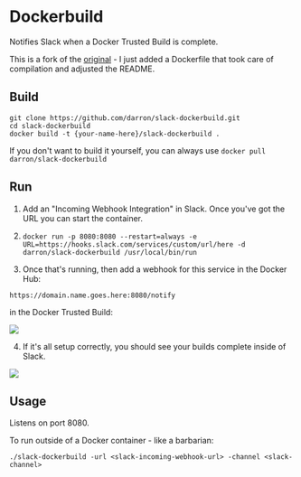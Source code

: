 # Dockerbuild

Notifies Slack when a Docker Trusted Build is complete.

This is a fork of the [original](https://github.com/ehazlett/slack-dockerbuild) - I just added a Dockerfile that took care of compilation and adjusted the README.

## Build
```
git clone https://github.com/darron/slack-dockerbuild.git
cd slack-dockerbuild
docker build -t {your-name-here}/slack-dockerbuild .
```

If you don't want to build it yourself, you can always use `docker pull darron/slack-dockerbuild`

## Run

1. Add an "Incoming Webhook Integration" in Slack. Once you've got the URL you can start the container.

2. `docker run -p 8080:8080 --restart=always -e URL=https://hooks.slack.com/services/custom/url/here -d darron/slack-dockerbuild /usr/local/bin/run`

3. Once that's running, then add a webhook for this service in the Docker Hub:

  `https://domain.name.goes.here:8080/notify`

  in the Docker Trusted Build:

  ![](http://shared.froese.org/2015/s0e28-17-21.jpg)

4. If it's all setup correctly, you should see your builds complete inside of Slack.

  ![](http://shared.froese.org/2015/uxsbs-17-24.jpg)

## Usage

Listens on port 8080.

To run outside of a Docker container - like a barbarian:

```
./slack-dockerbuild -url <slack-incoming-webhook-url> -channel <slack-channel>
```
